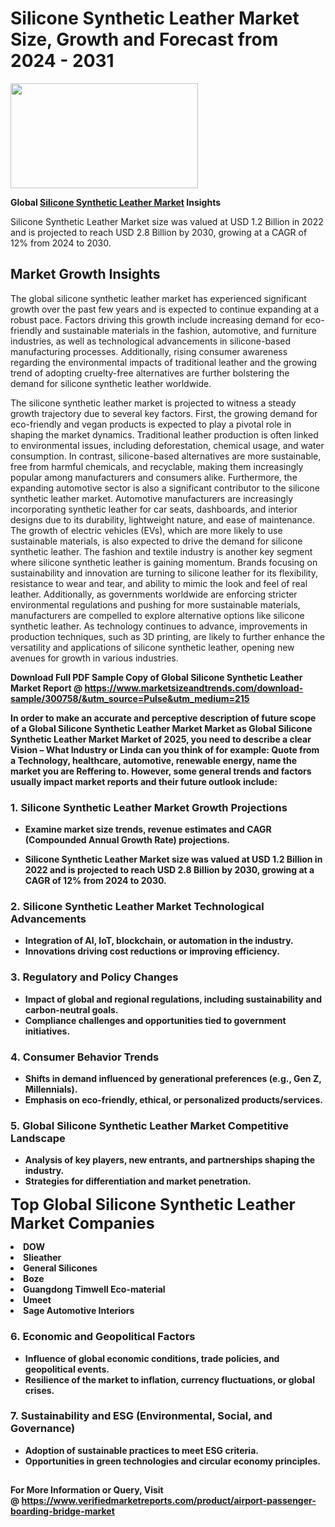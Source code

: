 <H1>Silicone Synthetic Leather Market Size, Growth and Forecast from 2024 - 2031</H1><img class="aligncenter size-medium wp-image-584254" src="https://thirdeyenews.in/wp-content/uploads/2024/09/Global-Market-Research-300x168.jpeg" alt="" width="300" height="168" /><p><strong>Global&nbsp;<a href="https://www.marketsizeandtrends.com/download-sample/300758/&amp;utm_source=Pulse&amp;utm_medium=215">Silicone Synthetic Leather Market</a> Insights</strong></p><p>Silicone Synthetic Leather Market size was valued at USD 1.2 Billion in 2022 and is projected to reach USD 2.8 Billion by 2030, growing at a CAGR of 12% from 2024 to 2030.</p><p><h2>Market Growth Insights</h2> <p>The global silicone synthetic leather market has experienced significant growth over the past few years and is expected to continue expanding at a robust pace. Factors driving this growth include increasing demand for eco-friendly and sustainable materials in the fashion, automotive, and furniture industries, as well as technological advancements in silicone-based manufacturing processes. Additionally, rising consumer awareness regarding the environmental impacts of traditional leather and the growing trend of adopting cruelty-free alternatives are further bolstering the demand for silicone synthetic leather worldwide.</p> <p><strong></strong></p> <p>The silicone synthetic leather market is projected to witness a steady growth trajectory due to several key factors. First, the growing demand for eco-friendly and vegan products is expected to play a pivotal role in shaping the market dynamics. Traditional leather production is often linked to environmental issues, including deforestation, chemical usage, and water consumption. In contrast, silicone-based alternatives are more sustainable, free from harmful chemicals, and recyclable, making them increasingly popular among manufacturers and consumers alike. Furthermore, the expanding automotive sector is also a significant contributor to the silicone synthetic leather market. Automotive manufacturers are increasingly incorporating synthetic leather for car seats, dashboards, and interior designs due to its durability, lightweight nature, and ease of maintenance. The growth of electric vehicles (EVs), which are more likely to use sustainable materials, is also expected to drive the demand for silicone synthetic leather. The fashion and textile industry is another key segment where silicone synthetic leather is gaining momentum. Brands focusing on sustainability and innovation are turning to silicone leather for its flexibility, resistance to wear and tear, and ability to mimic the look and feel of real leather. Additionally, as governments worldwide are enforcing stricter environmental regulations and pushing for more sustainable materials, manufacturers are compelled to explore alternative options like silicone synthetic leather. As technology continues to advance, improvements in production techniques, such as 3D printing, are likely to further enhance the versatility and applications of silicone synthetic leather, opening new avenues for growth in various industries. <p><strong></p><p><span class=""><strong>Download Full PDF Sample Copy of Global Silicone Synthetic Leather Market Report</strong> @ <a href="https://www.marketsizeandtrends.com/download-sample/300758/&amp;utm_source=Pulse&amp;utm_medium=215" target="_blank">https://www.marketsizeandtrends.com/download-sample/300758/&amp;utm_source=Pulse&amp;utm_medium=215</a></span></p><p>In order to make an accurate and perceptive description of future scope of a Global&nbsp;Silicone Synthetic Leather Market Market as Global&nbsp;Silicone Synthetic Leather Market Market of 2025, you need to describe a clear Vision &ndash; What Industry or Linda can you think of for example: Quote from a Technology, healthcare, automotive, renewable energy, name the market you are Reffering to. However, some general trends and factors usually impact market reports and their future outlook include:</p><h3>1.&nbsp;<strong>Silicone Synthetic Leather Market Growth Projections</strong></h3><ul><li>Examine market size trends, revenue estimates and CAGR (Compounded Annual Growth Rate) projections.</li><li><p>Silicone Synthetic Leather Market size was valued at USD 1.2 Billion in 2022 and is projected to reach USD 2.8 Billion by 2030, growing at a CAGR of 12% from 2024 to 2030.</p></li></ul><h3>2.&nbsp;<strong>Silicone Synthetic Leather Market Technological Advancements</strong></h3><ul><li>Integration of AI, IoT, blockchain, or automation in the industry.</li><li>Innovations driving cost reductions or improving efficiency.</li></ul><h3>3.&nbsp;<strong>Regulatory and Policy Changes</strong></h3><ul><li>Impact of global and regional regulations, including sustainability and carbon-neutral goals.</li><li>Compliance challenges and opportunities tied to government initiatives.</li></ul><h3>4.&nbsp;<strong>Consumer Behavior Trends</strong></h3><ul><li>Shifts in demand influenced by generational preferences (e.g., Gen Z, Millennials).</li><li>Emphasis on eco-friendly, ethical, or personalized products/services.</li></ul><h3>5.&nbsp;<strong>Global Silicone Synthetic Leather Market Competitive Landscape</strong></h3><ul><li>Analysis of key players, new entrants, and partnerships shaping the industry.</li><li>Strategies for differentiation and market penetration.</li></ul><p data-pm-slice="1 1 []"><span style="color: inherit; font-family: inherit; font-size: 25px;">Top Global Silicone Synthetic Leather Market Companies</span></p><div class="" data-test-id=""><p><li>DOW</li><li> Slieather</li><li> General Silicones</li><li> Boze</li><li> Guangdong Timwell Eco-material</li><li> Umeet</li><li> Sage Automotive Interiors</li></p></div><h3>6.&nbsp;<strong>Economic and Geopolitical Factors</strong></h3><ul><li>Influence of global economic conditions, trade policies, and geopolitical events.</li><li>Resilience of the market to inflation, currency fluctuations, or global crises.</li></ul><h3>7.&nbsp;<strong>Sustainability and ESG (Environmental, Social, and Governance)</strong></h3><ul><li>Adoption of sustainable practices to meet ESG criteria.</li><li>Opportunities in green technologies and circular economy principles.</li></ul><h2><strong style="font-size: 14px;">For More Information or Query, Visit @&nbsp;</strong><a style="background-color: #ffffff; font-size: 14px;" href="https://www.marketsizeandtrends.com/report/silicone-synthetic-leather-market/" target="_blank">https://www.verifiedmarketreports.com/product/airport-passenger-boarding-bridge-market</a></h2>
